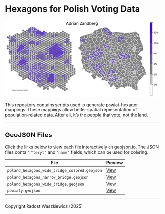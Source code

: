 # Hexagons for Polish Voting Data

![Banner](adrian_zandberg.jpg)

This repository contains scripts used to generate powiat-hexagon mappings. These mappings allow better spatial representation of population-related data. After all, it’s the people that vote, not the land.

---

## GeoJSON Files

Click the links below to view each file interactively on [geojson.io](https://geojson.io/). The JSON files contain `"teryt"` and `"name"` fields, which can be used for coloring.

| File | Preview |
| ---- | ------- |
| `poland_hexagons_wide_bridge_colored.geojson` | [View](https://geojson.io/#id=github:RadostW/polish_hexagons/blob/main/geojsons/poland_hexagons_wide_bridge_colored.geojson&map=6.42/52.764/20.321) |
| `poland_hexagons_narrow_bridge.geojson`       | [View](https://geojson.io/#id=github:RadostW/polish_hexagons/blob/main/geojsons/poland_hexagons_narrow_bridge.geojson&map=6.42/52.764/20.321)       |
| `poland_hexagons_wide_bridge.geojson`         | [View](https://geojson.io/#id=github:RadostW/polish_hexagons/blob/main/geojsons/poland_hexagons_wide_bridge.geojson&map=6.42/52.764/20.321)         |
| `powiaty.geojson`                             | [View](https://geojson.io/#id=github:RadostW/polish_hexagons/blob/main/geojsons/powiaty.geojson&map=6.42/52.764/20.321)                             |

---

Copyright Radost Waszkiewicz (2025)
